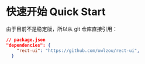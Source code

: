 # 快速开始 Quick Start

由于目前不是稳定版，所以从 git 仓库直接引用：

```json
// package.json
"dependencies": {
    "rect-ui": "https://github.com/owlzou/rect-ui",
  }
```